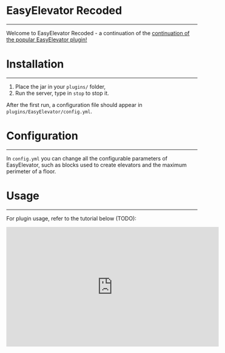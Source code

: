 # EasyElevator Recoded
---

Welcome to EasyElevator Recoded - a continuation of the [continuation of the popular EasyElevator plugin!](https://www.spigotmc.org/resources/easyelevator-1-11.40360/)


# Installation
---

1. Place the jar in your `plugins/` folder,
2. Run the server, type in `stop` to stop it.

After the first run, a configuration file should appear in `plugins/EasyElevator/config.yml`.


# Configuration
---

In `config.yml` you can change all the configurable parameters of EasyElevator, such as blocks used to create elevators and the maximum perimeter of a floor.


# Usage
---

For plugin usage, refer to the tutorial below (TODO):

<iframe width="560" height="315" src="https://www.youtube.com/embed/SBeYzoQPbu8" frameborder="0" allow="accelerometer; autoplay; encrypted-media; gyroscope; picture-in-picture" allowfullscreen></iframe>

